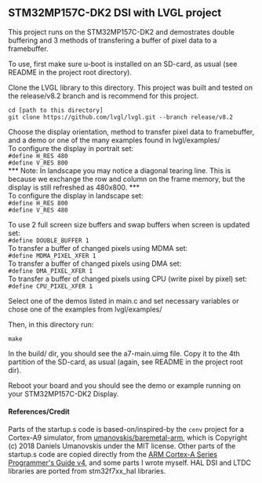 ## STM32MP157C-DK2 DSI with LVGL project

This project runs on the STM32MP157C-DK2 and demostrates double buffering and 3 methods of transfering a buffer of pixel data to a framebuffer. 

To use, first make sure u-boot is installed on an SD-card, as usual (see README in the project root directory). 

Clone the LVGL library to this directory. This project was built and tested on the release/v8.2 branch and is recommend for this project. 
```
cd [path to this directory]
git clone https://github.com/lvgl/lvgl.git --branch release/v8.2
```

Choose the display orientation, method to transfer pixel data to framebuffer, and a demo or one of the many examples found in lvgl/examples/  
To configure the display in portrait set:  
`#define H_RES 480`  
`#define V_RES 800`  
*** Note: In landscape you may notice a diagonal tearing line. This is because we exchange the row and column on the frame memory, but the display is still refreshed as 480x800. ***  
To configure the display in landscape set:  
`#define H_RES 800`  
`#define V_RES 480`  

To use 2 full screen size buffers and swap buffers when screen is updated set:  
`#define DOUBLE_BUFFER 1`  
To transfer a buffer of changed pixels using MDMA set:  
`#define MDMA_PIXEL_XFER 1`  
To transfer a buffer of changed pixels using DMA set:  
`#define DMA_PIXEL_XFER 1`  
To transfer a buffer of changed pixels using CPU (write pixel by pixel) set:  
`#define CPU_PIXEL_XFER 1`  
	
Select one of the demos listed in main.c and set necessary variables or chose one of the examples from lvgl/examples/ 

Then, in this directory run:

```
make
```

In the build/ dir, you should see the a7-main.uimg file. Copy it to the 4th partition of the SD-card, as usual (again, see README in the project root dir).

Reboot your board and you should see the demo or example running on your STM32MP157C-DK2 Display. 

#### References/Credit

Parts of the startup.s code is based-on/inspired-by the `cenv` project for a Cortex-A9 simulator, from [umanovskis/baremetal-arm](https://github.com/umanovskis/baremetal-arm/tree/master/src/04_cenv), which is Copyright (c) 2018 Daniels Umanovskis under the MIT license. Other parts of the startup.s code are copied directly from the [ARM Cortex-A Series Programmer's Guide v4](https://developer.arm.com/documentation/den0013/d), and some parts I wrote myself. HAL DSI and LTDC libraries are ported from stm32f7xx_hal libraries. 

